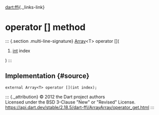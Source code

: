 [dart:ffi](../../dart-ffi/dart-ffi-library){._links-link}

operator \[\] method
====================

::: {.section .multi-line-signature}
[Array](../array-class)\<T\> operator \[\](

1.  [int](../../dart-core/int-class) index

)
:::

Implementation {#source}
--------------

``` {.language-dart data-language="dart"}
external Array<T> operator [](int index);
```

::: {._attribution}
© 2012 the Dart project authors\
Licensed under the BSD 3-Clause \"New\" or \"Revised\" License.\
<https://api.dart.dev/stable/2.18.5/dart-ffi/ArrayArray/operator_get.html>
:::
